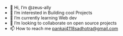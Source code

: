 - 👋 Hi, I’m @zeus-ally
- 👀 I’m interested in Building cool Projects
- 🌱 I’m currently learning Web dev
- 💞️ I’m looking to collaborate on open source projects
- 📫 How to reach me pankaj4118sadhotra@gmail.com

<!---
zeus-ally/zeus-ally is a ✨ special ✨ repository because its `README.md` (this file) appears on your GitHub profile.
You can click the Preview link to take a look at your changes.
--->
